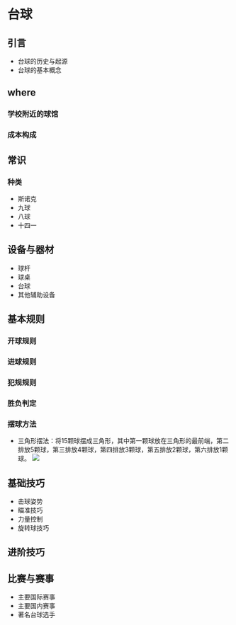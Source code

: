 # 台球


## 引言
- 台球的历史与起源
- 台球的基本概念

## where
### 学校附近的球馆

### 成本构成

## 常识

### 种类

- 斯诺克
- 九球
- 八球
- 十四一


## 设备与器材
- 球杆
- 球桌
- 台球
- 其他辅助设备

## 基本规则

### 开球规则
### 进球规则
### 犯规规则
### 胜负判定
### 摆球方法
- 三角形摆法：将15颗球摆成三角形，其中第一颗球放在三角形的最前端，第二排放5颗球，第三排放4颗球，第四排放3颗球，第五排放2颗球，第六排放1颗球。
![](https://philfan-pic.oss-cn-beijing.aliyuncs.com/img/2a0d96873c46a04432fb72ed088ed6c.jpg)


## 基础技巧
- 击球姿势
- 瞄准技巧
- 力量控制
- 旋转球技巧

## 进阶技巧

## 比赛与赛事
- 主要国际赛事
- 主要国内赛事
- 著名台球选手

